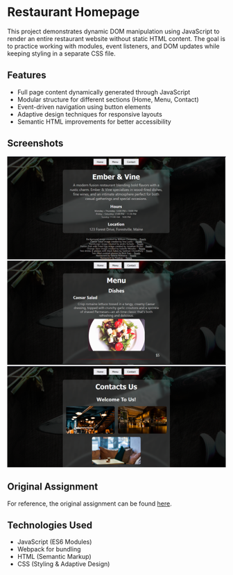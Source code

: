 # Restaurant Homepage

This project demonstrates dynamic DOM manipulation using JavaScript to render an entire restaurant website without static HTML content. The goal is to practice working with modules, event listeners, and DOM updates while keeping styling in a separate CSS file.

## Features

- Full page content dynamically generated through JavaScript
- Modular structure for different sections (Home, Menu, Contact)
- Event-driven navigation using button elements
- Adaptive design techniques for responsive layouts
- Semantic HTML improvements for better accessibility

## Screenshots

![Home Page](./src/assets/images/screens/screen1.PNG)
![Menu Page](./src/assets/images/screens/screen2.PNG)
![Contact Page](./src/assets/images/screens/screen3.PNG)

## Original Assignment

For reference, the original assignment can be found [here](https://www.theodinproject.com/lessons/node-path-javascript-restaurant-page).

## Technologies Used

- JavaScript (ES6 Modules)
- Webpack for bundling
- HTML (Semantic Markup)
- CSS (Styling & Adaptive Design)
